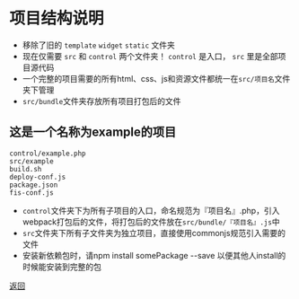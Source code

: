# 项目结构说明

- 移除了旧的 `template` `widget` `static` 文件夹
- 现在仅需要 `src` 和 `control` 两个文件夹！ `control` 是入口， `src` 里是全部项目源代码
- 一个完整的项目需要的所有html、css、js和资源文件都统一在`src/项目名`文件夹下管理
- `src/bundle`文件夹存放所有项目打包后的文件

## 这是一个名称为example的项目

````
control/example.php
src/example
build.sh
deploy-conf.js
package.json
fis-conf.js
````

- `control`文件夹下为所有子项目的入口，命名规范为『项目名』.php，引入webpack打包后的文件，将打包后的文件放在`src/bundle/『项目名』.js`中
- `src`文件夹下所有子文件夹为独立项目，直接使用commonjs规范引入需要的文件
- 安装新依赖包时，请npm install somePackage --save 以便其他人install的时候能安装到完整的包

[返回](readme.md)